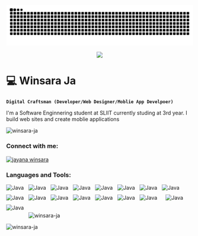 <div align="center">
    
![header](https://github.com/s-shemmee/s-shemmee/blob/output/github-contribution-grid-snake-dark.svg)

</div>

<p align="center">
<img src = "https://user-images.githubusercontent.com/59575502/127335491-fdba1874-e943-4d3c-ab8c-678ffe22f8b8.png"/>
</p>

# 💻 Winsara Ja

**`Digital Craftsman (Developer/Web Designer/Moblie App Develpoer)`**

I'm a Software Enginnering student at SLIIT currently studing at 3rd year. I build web sites and create moblie applications

<p align="left"> <img src="https://komarev.com/ghpvc/?username=winsara-ja&label=Profile%20views&color=0e75b6&style=flat" alt="winsara-ja" /> </p>

<h3 align="left">Connect with me:</h3>
<p align="left">
<a href="https://linkedin.com/in/jayana winsara" target="blank"><img align="center" src="https://raw.githubusercontent.com/rahuldkjain/github-profile-readme-generator/master/src/images/icons/Social/linked-in-alt.svg" alt="jayana winsara" height="30" width="40" /></a>
</p>

<h3 align="left">Languages and Tools:</h3>
<img align="left" alt="Java" width="50px" style="padding-right:10px; margin-bottom:10px" src="https://cdn.jsdelivr.net/gh/devicons/devicon@latest/icons/html5/html5-original.svg" />
<img align="left" alt="Java" width="50px" style="padding-right:10px; margin-bottom:10px" src="https://cdn.jsdelivr.net/gh/devicons/devicon@latest/icons/css3/css3-original.svg" />
<img align="left" alt="Java" width="50px" style="padding-right:10px; margin-bottom:10px" src="https://cdn.jsdelivr.net/gh/devicons/devicon@latest/icons/javascript/javascript-original.svg" />
<img align="left" alt="Java" width="50px" style="padding-right:10px; margin-bottom:10px" src="https://cdn.jsdelivr.net/gh/devicons/devicon@latest/icons/tailwindcss/tailwindcss-original.svg" />
<img align="left" alt="Java" width="50px" style="padding-right:10px; margin-bottom:10px" src="https://cdn.jsdelivr.net/gh/devicons/devicon@latest/icons/bootstrap/bootstrap-original.svg" />
<img align="left" alt="Java" width="50px" style="padding-right:10px; margin-bottom:10px" src="https://cdn.jsdelivr.net/gh/devicons/devicon@latest/icons/cplusplus/cplusplus-original.svg" />
<img align="left" alt="Java" width="50px" style="padding-right:10px; margin-bottom:10px" src="https://cdn.jsdelivr.net/gh/devicons/devicon@latest/icons/react/react-original.svg" />
<img align="left" alt="Java" width="50px" style="padding-right:10px; margin-bottom:10px" src="https://cdn.jsdelivr.net/gh/devicons/devicon@latest/icons/nodejs/nodejs-original-wordmark.svg" />
<img align="left" alt="Java" width="50px" style="padding-right:10px; margin-bottom:10px" src="https://cdn.jsdelivr.net/gh/devicons/devicon/icons/java/java-original.svg"/>
<img align="left" alt="Java" width="50px" style="padding-right:10px; margin-bottom:10px" src="https://cdn.jsdelivr.net/gh/devicons/devicon@latest/icons/php/php-original.svg" />
<img align="left" alt="Java" width="50px" style="padding-right:10px; margin-bottom:10px" src="https://cdn.jsdelivr.net/gh/devicons/devicon@latest/icons/git/git-original.svg" />
<img align="left" alt="Java" width="50px" style="padding-right:10px; margin-bottom:10px" src="https://cdn.jsdelivr.net/gh/devicons/devicon@latest/icons/figma/figma-original.svg" />
<img align="left" alt="Java" width="50px" style="padding-right:10px; margin-bottom:10px" src="https://cdn.jsdelivr.net/gh/devicons/devicon@latest/icons/firebase/firebase-original.svg" />
<img align="left" alt="Java" width="50px" style="padding-right:10px; margin-bottom:10px" src="https://cdn.jsdelivr.net/gh/devicons/devicon@latest/icons/homebrew/homebrew-original.svg" />
<img align="left" alt="Java" width="60px" style="padding-right:10px; margin-bottom:10px" src="https://cdn.jsdelivr.net/gh/devicons/devicon@latest/icons/oracle/oracle-original.svg" />
<img align="left" alt="Java" width="60px" style="padding-right:10px; margin-bottom:10px" src="https://cdn.jsdelivr.net/gh/devicons/devicon@latest/icons/mysql/mysql-original-wordmark.svg" />
<img align="left" alt="Java" width="50px" style="padding-right:10px; margin-bottom:10px" src="https://cdn.jsdelivr.net/gh/devicons/devicon@latest/icons/mongodb/mongodb-original.svg" />

<div style="width:100%; height:30px"></div>

<p>&nbsp;<div style="width:100% margin-bottom:20px"><img src="https://github-readme-stats.vercel.app/api?username=winsara-ja&theme=algolia&show_icons=true&locale=en" alt="winsara-ja" /></div></p>
<p><img align="left" src="https://github-readme-streak-stats.herokuapp.com/?user=winsara-ja&" alt="winsara-ja" /></p>
<br>


